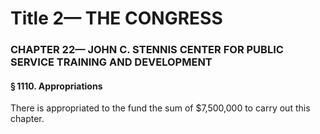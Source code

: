 
# Title 2— THE CONGRESS
### CHAPTER 22— JOHN C. STENNIS CENTER FOR PUBLIC SERVICE TRAINING AND DEVELOPMENT
#### § 1110. Appropriations

There is appropriated to the fund the sum of $7,500,000 to carry out this chapter.
